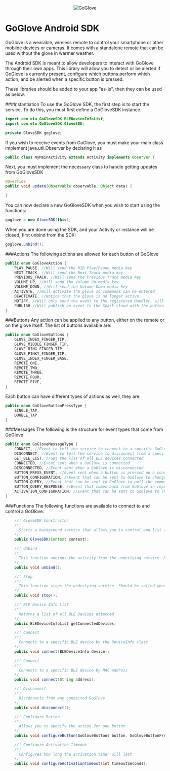 <p align="center" >
<img src="http://goglove.io/static/img/Logo-horizontal.png" alt="GoGlove" title="GoGlove">
</p>

GoGlove Android SDK
==========
GoGlove is a wearable, wireless remote to control your smartphone or other mobilde devices or cameras. It comes with a standalone remote that can be used without the glove in warmer weather.

The Android SDK is meant to allow developers to interact with GoGlove through their own apps. This library will allow you to detect or be alerted if GoGlove is currently present, configure which buttons perform which action, and be alerted when a specific button is pressed.

These libraries should be added to your app "as-is", then they can be used as below.

###Instantiation
To use the GoGlove SDK, the first step is to start the service. To do this, you must first define a GoGloveSDK instance.
```Java
import com.etu.GoGloveSDK.BLEDeviceInfoList;
import com.etu.GoGloveSDK.GloveSDK;

private GloveSDK goglove;
```

If you wish to receive events from GoGlove, you must make your main class implement java.util.Observer by declaring it as
```Java
public class MyMainActivity extends Activity implements Observer {
```

Next, you must implement the necessary class to handle getting updates from GoGloveSDK
```Java
@Override
public void update(Observable observable, Object data) {

}
```

You can now declare a new GoGloveSDK when you wish to start using the functions:
```Java
goglove = new GloveSDK(this);
```

When you are done using the SDK, and your Activity or instance will be closed, first unbind from the SDK:
```Java
goglove.unbind();
```

###Actions
The following actions are allowed for each button of GoGlove
```Java
public enum GoGloveAction {
    PLAY_PAUSE, //Will send the HID Play/Paude media key
    NEXT_TRACK, //Will send the Next Track media key
    PREVIOUS_TRACK, //Will send the Previous Track media key
    VOLUME_UP, //Will send the Volume Up media key
    VOLUME_DOWN, //Will send the Volume Down media key
    ACTIVATE, //Will activate the glove so commands can be entered
    DEACTIVATE, //Notice that the glove is no longer active
    NOTIFY, //Will only send the event to the registered Handler, will not send any media key
    PUBLISH //Will publish an event to the Spark cloud with the button number and action type
}
```
###Buttons
Any action can be applied to any button, either on the remote or on the glove itself. The list of buttons available are:
```Java
public enum GoGloveButtons {
    GLOVE_INDEX_FINGER_TIP,
    GLOVE_MIDDLE_FINGER_TIP,
    GLOVE_RING_FINGER_TIP,
    GLOVE_PINKY_FINGER_TIP,
    GLOVE_INDEX_FINGER_BASE,
    REMOTE_ONE,
    REMOTE_TWO,
    REMOTE_THREE,
    REMOTE_FOUR,
    REMOTE_FIVE,
}
```

Each button can have different types of actions as well, they are:
```Java
public enum GoGloveButtonPressType {
    SINGLE_TAP,
    DOUBLE_TAP
}
```

###Messages
The following is the structure for event types that come from GoGlove
```Java
public enum GoGloveMessageType {
    CONNECT, //Event to tell the service to connect to a specific GoGLove
    DISCONNECT, //Event to tell the service to disconnect from a specific GoGlove
    GET_BLE_LIST, //Get the list of all BLE devices connected
    CONNECTED, //Event sent when a GoGlove is connected
    DISCONNECTED, //Event sent when a GoGlove is disconnected
    BUTTON_PRESS_EVENT, //Event sent when a button is pressed on a connected GoGlove
    BUTTON_CONFIGURATION, //Event that can be sent to GoGlove to change the button configuration
    BUTTON_QUERY, //Event that can be sent to GoGlove to poll the command of a button
    BUTTON_QUERY_RESPONSE, //Event that comes back from GoGlove in repsonse to a BUTTON_QUERY
    ACTIVATION_CONFIGURATION, //Event that can be sent to GoGlove to change the activation timeout
} 
```

###Functions
The following functions are available to connect to and control a GoGlove:
```Java
    //! GloveSDK Constructor
    /*!
      Starts a background service that allows you to control and list attached GoGloves
    */
	public GloveSDK(Context context);

	//! Unbind
    /*!
      This function unbinds the activity from the underlying service. Must be called when you leave any Activity that as called the constructor
    */
	public void unbind();

	//! Stop
    /*!
      This function stops the underlying service. Should be called when you wich the application to exit and GoGLove service to end
    */
	public void stop();

	//! BLE Device Info List
    /*!
      Returns a list of all BLE Devices attached
    */
	public BLEDeviceInfoList getConnectedDevices;

	//! Connect
    /*!
      Connects to a specific BLE device by the DeviceInfo class
    */
	public void connect(BLEDeviceInfo device);

	//! Connect
    /*!
      Connects to a specific BLE device by MAC address
    */
	public void connect(String address);

	//! Disconnect
    /*!
      Disconnects from any connected GoGlove
    */
	public void disconnect();

	//! Configure Button
    /*!
      Allows you to specify the action for one button
    */
	public void configureButton(GoGloveButtons button, GoGloveButtonPressType buttonPressType, GoGloveAction action);

	//! Configure Activation Timeout
    /*!
      Configures how long the activation timer will last
    */
	public void configureActivationTimeout(int timeoutSeconds);
```

